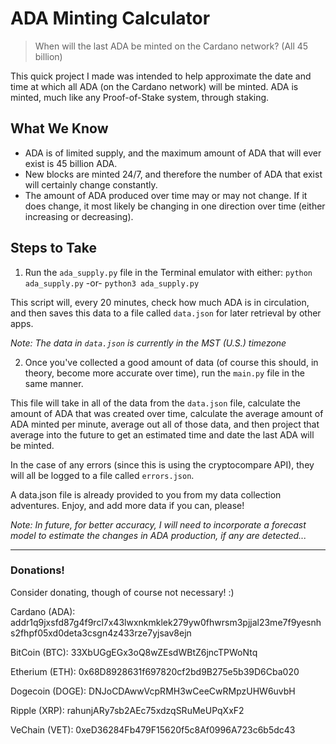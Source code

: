 # ADA Minting Calculator
> When will the last ADA be minted on the Cardano network?  (All 45 billion)

This quick project I made was intended to help approximate the date and time
at which all ADA (on the Cardano network) will be minted.  ADA is minted, much
like any Proof-of-Stake system, through staking.

## What We Know

- ADA is of limited supply, and the maximum amount of ADA that will ever exist is
45 billion ADA.
- New blocks are minted 24/7, and therefore the number of ADA that exist will
certainly change constantly.
- The amount of ADA produced over time may or may not change.  If it does change,
it most likely be changing in one direction over time (either increasing or
decreasing).

## Steps to Take

1. Run the `ada_supply.py` file in the Terminal emulator with either:
   `python ada_supply.py` -or- `python3 ada_supply.py`

This script will, every 20 minutes, check how much ADA is in circulation, and then
saves this data to a file called `data.json` for later retrieval by other apps.

*Note: The data in `data.json` is currently in the MST (U.S.) timezone*

2. Once you've collected a good amount of data (of course this should, in theory,
become more accurate over time), run the `main.py` file in the same manner.

This file will take in all of the data from the `data.json` file, calculate the
amount of ADA that was created over time, calculate the average amount of ADA
minted per minute, average out all of those data, and then project that average
into the future to get an estimated time and date the last ADA will be minted.

In the case of any errors (since this is using the cryptocompare API), they will
all be logged to a file called `errors.json`.

A data.json file is already provided to you from my data collection adventures.
Enjoy, and add more data if you can, please!

*Note: In future, for better accuracy, I will need to incorporate a forecast model to estimate the changes in ADA production, if any are detected...*

---

### Donations!
Consider donating, though of course not necessary!  :)

Cardano (ADA):
addr1q9jxsfd87g4f9rcl7x43lwxnkmklek279yw0fhwrsm3pjjal23me7f9yesnhs2fhpf05xd0deta3csgn4z433rze7yjsav8ejn


BitCoin (BTC): 
33XbUGgEGx3oQ8wZEsdWBtZ6jncTPWoNtq


Etherium (ETH): 
0x68D8928631f697820cf2bd9B275e5b39D6Cba020


Dogecoin (DOGE):
DNJoCDAwwVcpRMH3wCeeCwRMpzUHW6uvbH


Ripple (XRP):
rahunjARy7sb2AEc75xdzqSRuMeUPqXxF2


VeChain (VET):
0xeD36284Fb479F15620f5c8Af0996A723c6b5dc43